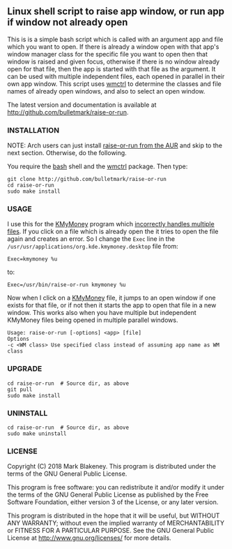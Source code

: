 ## Linux shell script to raise app window, or run app if window not already open

This is is a simple bash script which is called with an argument app and
file which you want to open. If there is already a window open with that
app's window manager class for the specific file you want to open then
that window is raised and given focus, otherwise if there is no window
already open for that file, then the app is started with that file as
the argument. It can be used with multiple independent files, each opened in
parallel in their own app window. This script uses
[wmctrl](https://sites.google.com/site/tstyblo/wmctrl) to determine the
classes and file names of already open windows, and also to select an
open window.

The latest version and documentation is available at
http://github.com/bulletmark/raise-or-run.

### INSTALLATION

NOTE: Arch users can just install [raise-or-run from the
AUR](https://aur.archlinux.org/packages/raise-or-run/) and skip to the next
section. Otherwise, do the following.

You require the [bash](https://www.gnu.org/software/bash/) shell and the
[wmctrl](https://sites.google.com/site/tstyblo/wmctrl)
package. Then type:

    git clone http://github.com/bulletmark/raise-or-run
    cd raise-or-run
    sudo make install

### USAGE

I use this for the [KMyMoney](https://kmymoney.org/) program which
[incorrectly handles multiple files](https://bugs.kde.org/show_bug.cgi?id=350850).
If you click on a file which is already open the it tries to open the
file again and creates an error. So I change the `Exec` line in the
`/usr/usr/applications/org.kde.kmymoney.desktop` file from:

    Exec=kmymoney %u

to:

    Exec=/usr/bin/raise-or-run kmymoney %u

Now when I click on a [KMyMoney](https://kmymoney.org/) file, it jumps
to an open window if one exists for that file, or if not then it starts
the app to open that file in a new window. This works also when you have
multiple but independent KMyMoney files being opened in multiple
parallel windows.

    Usage: raise-or-run [-options] <app> [file]
    Options
    -c <WM class> Use specified class instead of assuming app name as WM class

### UPGRADE

    cd raise-or-run  # Source dir, as above
    git pull
    sudo make install

### UNINSTALL

    cd raise-or-run  # Source dir, as above
    sudo make uninstall

### LICENSE

Copyright (C) 2018 Mark Blakeney. This program is distributed under the
terms of the GNU General Public License.

This program is free software: you can redistribute it and/or modify it
under the terms of the GNU General Public License as published by the
Free Software Foundation, either version 3 of the License, or any later
version.

This program is distributed in the hope that it will be useful, but
WITHOUT ANY WARRANTY; without even the implied warranty of
MERCHANTABILITY or FITNESS FOR A PARTICULAR PURPOSE. See the GNU General
Public License at <http://www.gnu.org/licenses/> for more details.

<!-- vim: se ai syn=markdown: -->
